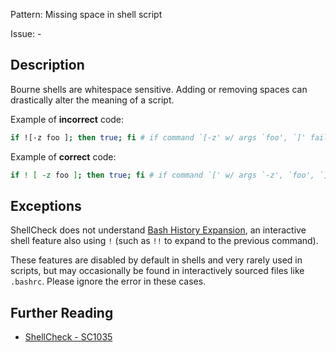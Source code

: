 Pattern: Missing space in shell script

Issue: -

## Description

Bourne shells are whitespace sensitive. Adding or removing spaces can drastically alter the meaning of a script.

Example of **incorrect** code:

```sh
if ![-z foo ]; then true; fi # if command `[-z' w/ args `foo', `]' fails..
```
Example of **correct** code:

```sh
if ! [ -z foo ]; then true; fi # if command `[' w/ args `-z', `foo', `]' fails..
```

## Exceptions

ShellCheck does not understand [Bash History Expansion](https://www.gnu.org/software/bash/manual/html_node/History-Interaction.html), an interactive shell feature also using `!` (such as `!!` to expand to the previous command). 

These features are disabled by default in shells and very rarely used in scripts, but may occasionally be found in interactively sourced files like `.bashrc`. Please ignore the error in these cases.

## Further Reading

* [ShellCheck - SC1035](https://github.com/koalaman/shellcheck/wiki/SC1035)
